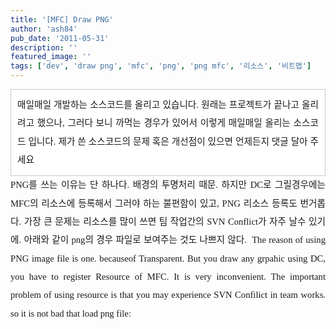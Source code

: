 ```yaml
---
title: '[MFC] Draw PNG'
author: 'ash84'
pub_date: '2011-05-31'
description: ''
featured_image: ''
tags: ['dev', 'draw png', 'mfc', 'png', 'png mfc', '리소스', '비트맵']
---
```



<div><div style="line-height: 2; text-align: justify; "><span style="font-size: 10pt; "><span style="font-family: Dotum; "><div><div style="line-height: 2; "><div class="txc-textbox" style="border-top-style: solid; border-right-style: solid; border-bottom-style: solid; border-left-style: solid; border-top-width: 1px; border-right-width: 1px; border-bottom-width: 1px; border-left-width: 1px; border-top-color: rgb(203, 203, 203); border-right-color: rgb(203, 203, 203); border-bottom-color: rgb(203, 203, 203); border-left-color: rgb(203, 203, 203); background-color: rgb(255, 255, 255); padding-top: 10px; padding-right: 10px; padding-bottom: 10px; padding-left: 10px; "><span style="font-size: 11pt; ">매일매일 개발하는 소스코드를 올리고 있습니다. 원래는 프로젝트가 끝나고 올리려고 했으나, 그러다 보니 까먹는 경우가 있어서 이렇게 매일매일 올리는 소스코드 입니다. 제가 쓴 소스코드의 문제 혹은 개선점이 있으면 언제든지 댓글 달아 주세요 </span>

<span style="font-size: 11pt; ">  
</span>

</div><span style="font-size: 11pt; ">  
</span>

</div><span style="font-size: 11pt; ">  
</span>

</div><span style="font-size: 11pt; ">  
 PNG를 쓰는 이유는 단 하나다. 배경의 투명처리 때문. 하지만 DC로 그릴경우에는 MFC의 리소스에 등록해서 그러야 하는 불편함이 있고, PNG 리소스 등록도 번거롭다. 가장 큰 문제는 리소스를 많이 쓰면 팀 작업간의 SVN Conflict가 자주 날수 있기에. 아래와 같이 png의 경우 파일로 보여주는 것도 나쁘지 않다. </span>  
<span style="font-size: 11pt; ">  
</span>  
<span style="font-size: 11pt; ">  
 The reason of using PNG image file is one. becauseof Transparent. But you draw any grpahic using DC, you have to register Resource of MFC. It is very inconvenient. The important problem of using resource is that you may experience SVN Confilict in team works. so it is not bad that load png file:</span> 

</span></span></div></div><script src="https://gist.github.com/3263943.js"></script>



